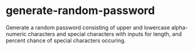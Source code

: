 # generate-random-password
Generate a random password consisting of upper and lowercase alpha-numeric characters and special characters with inputs for length, and percent chance of special characters occuring.
